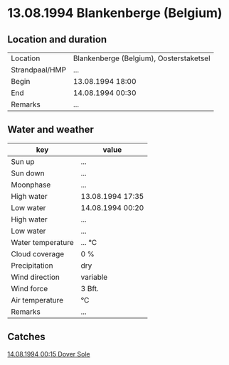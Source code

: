# 13.08.1994 Blankenberge (Belgium)

## Location and duration

| | |
|----|-------|
| Location | Blankenberge (Belgium), Oosterstaketsel |
| Strandpaal/HMP | ... |
| Begin | 13.08.1994 18:00 |
| End | 14.08.1994 00:30 |
| Remarks | ... |

## Water and weather

key | value |
----|-------|
Sun up | ... |
Sun down | ... |
Moonphase | ... |
High water | 13.08.1994 17:35 |
Low water | 14.08.1994 00:20 |
High water | ... |
Low water | ... |
Water temperature | ... °C |
Cloud coverage | 0 % |
Precipitation | dry |
Wind direction | variable |
Wind force | 3 Bft. |
Air temperature | °C |
Remarks | ... |

## Catches

[14.08.1994 00:15 Dover Sole](catches/19940814_0015.md)

